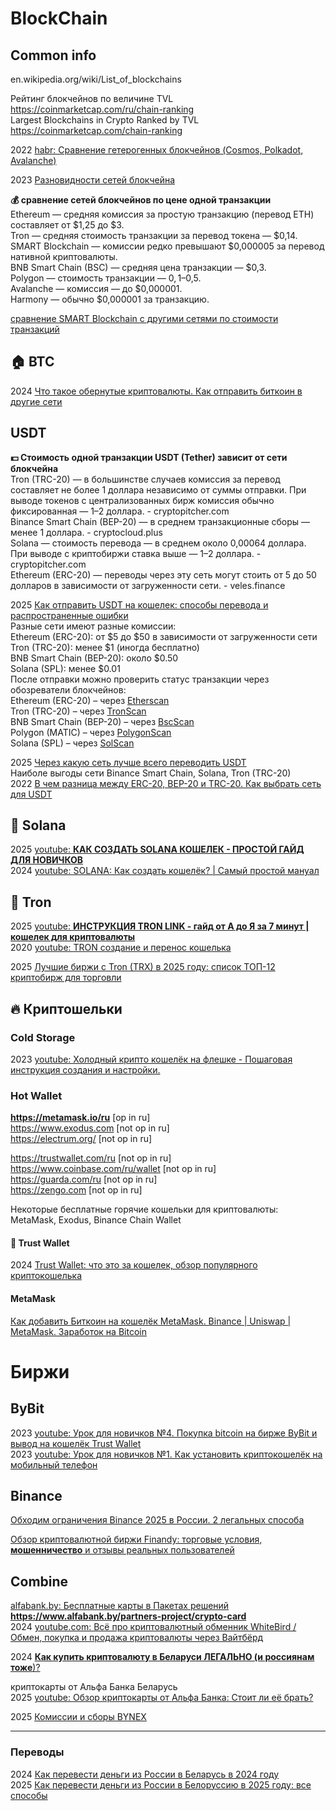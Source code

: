 # BlockChain

## Common info
en.wikipedia.org/wiki/List_of_blockchains             

Рейтинг блокчейнов по величине TVL            
https://coinmarketcap.com/ru/chain-ranking                       
Largest Blockchains in Crypto Ranked by TVL            
https://coinmarketcap.com/chain-ranking             

2022 [habr: Сравнение гетерогенных блокчейнов (Cosmos, Polkadot, Avalanche)](https://habr.com/ru/articles/673110/)             

2023 [Разновидности сетей блокчейна](https://vc.ru/id1390146/581191-raznovidnosti-setei-blokcheina)            

**💰 сравнение сетей блокчейнов по цене одной транзакции**              
Ethereum — средняя комиссия за простую транзакцию (перевод ETH) составляет от $1,25 до $3.                   
Tron — средняя стоимость транзакции за перевод токена — $0,14.                      
SMART Blockchain — комиссии редко превышают $0,000005 за перевод нативной криптовалюты.                  
BNB Smart Chain (BSC) — средняя цена транзакции — $0,3.                        
Polygon — стоимость транзакции — $0,1–$0,5.                      
Avalanche — комиссия — до $0,000001.                          
Harmony — обычно $0,000001 за транзакцию.                      

[сравнение SMART Blockchain с другими сетями по стоимости транзакций](https://blog.ultima.io/ru/chto-deshevle-sravnenie-smart-blockchain-s-drugimi-setyami-po-stoimosti-tranzakcij/)       

## 🏠 BTC            
2024 [Что такое обернутые криптовалюты. Как отправить биткоин в другие сети](https://www.rbc.ru/crypto/news/66e41c809a79470acc05606d?from=copy])                      

## USDT 
**💵 Стоимость одной транзакции USDT (Tether) зависит от сети блокчейна**                         
Tron (TRC-20) — в большинстве случаев комиссия за перевод составляет не более 1 доллара независимо от суммы отправки. При выводе токенов с централизованных бирж комиссия обычно фиксированная — 1–2 доллара. - cryptopitcher.com                    
Binance Smart Chain (BEP-20) — в среднем транзакционные сборы — менее 1 доллара. - cryptocloud.plus                     
Solana — стоимость перевода — в среднем около 0,00064 доллара. При выводе с криптобиржи ставка выше — 1–2 доллара. - cryptopitcher.com                 
Ethereum (ERC-20) — переводы через эту сеть могут стоить от 5 до 50 долларов в зависимости от загруженности сети. - veles.finance                    

2025 [Как отправить USDT на кошелек: способы перевода и распространенные ошибки](https://veles.finance/ru/blog/post/how-send-usdt-methods-blockchain-choice-common-mistakes)           
Разные сети имеют разные комиссии:                 
Ethereum (ERC-20): от $5 до $50 в зависимости от загруженности сети                      
Tron (TRC-20): менее $1 (иногда бесплатно)                       
BNB Smart Chain (BEP-20): около $0.50                               
Solana (SPL): менее $0.01                           
После отправки можно проверить статус транзакции через обозреватели блокчейнов:                         
Ethereum (ERC-20) – через [Etherscan](https://etherscan.io/)                                      
Tron (TRC-20) – через [TronScan](https://tronscan.org/)                                   
BNB Smart Chain (BEP-20) – через [BscScan](https://bscscan.com/)                                        
Polygon (MATIC) – через [PolygonScan](https://polygonscan.com/)                         
Solana (SPL) – через [SolScan](https://solscan.io/)                                 


2025 [Через какую сеть лучше всего переводить USDT](https://cryptopitcher.com/ru/blog/set-dlya-perevoda-usdt)               
Наиболе выгоды сети Binance Smart Chain, Solana, Tron (TRC-20)               
2022 [В чем разница между ERC-20, BEP-20 и TRC-20. Как выбрать сеть для USDT](https://vc.ru/crypto/562930-v-chem-raznica-mezhdu-erc-20-bep-20-i-trc-20-kak-vybrat-set-dlya-usdt)         

## 🔴 Solana                          
2025 [youtube: **КАК СОЗДАТЬ SOLANA КОШЕЛЕК - ПРОСТОЙ ГАЙД ДЛЯ НОВИЧКОВ**](https://www.youtube.com/watch?v=FsplB8Qvna0)           
2024 [youtube: SOLANA: Как создать кошелёк? | Самый простой мануал](https://www.youtube.com/watch?v=PXnsisT0UPo)              

## 🔴 Tron             
2025 [youtube: **ИНСТРУКЦИЯ TRON LINK - гайд от А до Я за 7 минут | кошелек для криптовалюты**](https://www.youtube.com/watch?v=uUCqVmWuQNY)                
2020 [youtube: TRON создание и перенос кошелька](https://www.youtube.com/watch?v=XVACRHvT64o)                 

2025 [Лучшие биржи с Tron (TRX) в 2025 году: список ТОП-12 криптобирж для торговли](https://profinvestment.com/exchanges-tron-trx)                         


## 🔥 Криптошельки                           
### Cold Storage
2023 [youtube: Холодный крипто кошелёк на флешке - Пошаговая инструкция создания и настройки. ](https://www.youtube.com/watch?v=ICfzmazG-HQ)         


### Hot Wallet
**https://metamask.io/ru**    [op in ru]                       
https://www.exodus.com    [not op in ru]                           
https://electrum.org/     [not op in ru]                            

https://trustwallet.com/ru  [not op in ru]                            
https://www.coinbase.com/ru/wallet  [not op in ru]                            
https://guarda.com/ru  [not op in ru]                            
https://zengo.com  [not op in ru]                            

Некоторые бесплатные горячие кошельки для криптовалюты: MetaMask, Exodus, Binance Chain Wallet

#### 💜 Trust Wallet
2024 [Trust Wallet: что это за кошелек, обзор популярного криптокошелька](https://vc.ru/crypto/1199833-trust-wallet-chto-eto-za-koshelek-obzor-populyarnogo-kriptokoshelka)          

#### MetaMask
[ Как добавить Биткоин на кошелёк MetaMask. Binance | Uniswap | MetaMask. Заработок на Bitcoin ](https://www.youtube.com/watch?v=qyYaA-Zx9VE)                            

     

# Биржи
## ByBit
2023 [youtube: Урок для новичков №4. Покупка bitcoin на бирже ByBit и вывод на кошелёк Trust Wallet](https://www.youtube.com/watch?v=N7Sx1AOOfiU)      
2023 [youtube: Урок для новичков №1. Как установить криптокошелёк на мобильный телефон](https://www.youtube.com/watch?v=OjUqG6dGjLU)          

## Binance
[Обходим ограничения Binance 2025 в России. 2 легальных способа](https://tradingstar.org/binance_rf)           

[Обзор криптовалютной биржи Finandy: торговые условия, **мошенничество** и отзывы реальных пользователей](https://cryptorussia.ru/finandy-com-ru-moshennichestvo)                 


## Combine            
[alfabank.by: Бесплатные карты в Пакетах решений](https://www.alfabank.by/besmart/)        
**https://www.alfabank.by/partners-project/crypto-card**            
2024 [youtube.com: Всё про криптовалютный обменник WhiteBird / Обмен, покупка и продажа криптовалюты через Вайтбёрд](https://www.youtube.com/watch?v=9BaV93_XBpE)      

2024 [**Как купить криптовалюту в Беларуси ЛЕГАЛЬНО (и россиянам тоже**)?](https://vc.ru/crypto/1379328-kak-kupit-kriptovalyutu-v-belarusi-legalno-i-rossiyanam-tozhe)         

криптокарты от Альфа Банка Беларусь                 
2025 [youtube: Обзор криптокарты от Альфа Банка: Стоит ли её брать?](https://www.youtube.com/watch?v=d6kWmptaptQ)        

2025 [Комиссии и сборы BYNEX](https://www.youtube.com/watch?v=9BaV93_XBpE)                  
- - -
### Переводы          
2024 [Как перевести деньги из России в Беларусь в 2024 году](https://www.sravni.ru/text/kak-perevesti-dengi-iz-rossii-v-belarus-v-2024-godu/)               
2025 [Как перевести деньги из России в Белоруссию в 2025 году: все способы](https://www.banki.ru/news/daytheme/?id=11014403)                      





